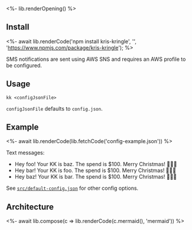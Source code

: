 <%- lib.renderOpening() %>

## Install

<%- await lib.renderCode('npm install kris-kringle', '', 'https://www.npmjs.com/package/kris-kringle'); %>

SMS notifications are sent using AWS SNS and requires an AWS profile to be configured.

## Usage

```
kk <configJsonFile>
```

`configJsonFile` defaults to `config.json`.

## Example

<%- await lib.renderCode(lib.fetchCode('config-example.json')) %>

Text messages:

- Hey foo! Your KK is baz. The spend is $100. Merry Christmas! 🎅🏻🎄
- Hey bar! Your KK is foo. The spend is $100. Merry Christmas! 🎅🏻🎄
- Hey baz! Your KK is bar. The spend is $100. Merry Christmas! 🎅🏻🎄

See [`src/default-config.json`](https://github.com/mattriley/kris-kringle/blob/master/src/default-config.json) for other config options.

## Architecture

<%- await lib.compose(c => lib.renderCode(c.mermaid(), 'mermaid')) %>
